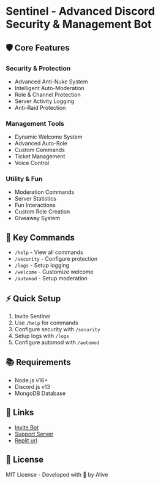 
# Sentinel - Advanced Discord Security & Management Bot

## 🛡️ Core Features

### Security & Protection
- Advanced Anti-Nuke System
- Intelligent Auto-Moderation
- Role & Channel Protection
- Server Activity Logging
- Anti-Raid Protection

### Management Tools
- Dynamic Welcome System
- Advanced Auto-Role
- Custom Commands
- Ticket Management
- Voice Control

### Utility & Fun
- Moderation Commands
- Server Statistics
- Fun Interactions
- Custom Role Creation
- Giveaway System

## 🔧 Key Commands
- `/help` - View all commands
- `/security` - Configure protection
- `/logs` - Setup logging
- `/welcome` - Customize welcome
- `/automod` - Setup moderation

## ⚡ Quick Setup
1. Invite Sentinel
2. Use `/help` for commands
3. Configure security with `/security`
4. Setup logs with `/logs`
5. Configure automod with `/automod`

## 📚 Requirements
- Node.js v16+
- Discord.js v13
- MongoDB Database

## 🔗 Links
- [Invite Bot](https://discord.com/api/oauth2/authorize?client_id=1335264559128383570&permissions=8&scope=bot)
- [Support Server](https://discord.gg/73WcMgAKfw)
- [Replit url](https://replit.com/@aliveisalive200/Sentinel)

## 📝 License
MIT License - Developed with 💖 by Alive
